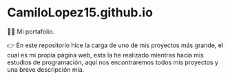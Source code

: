 # CamiloLopez15.github.io
💼💼 Mi portafolio.

👉 En este repositorio hice la carga de uno de mis proyectos más grande, el cual es mi propia página web, esta la he realizado mientras hacía mis estudios de programación, aquí nos encontraremos todos mis proyectos y una breve descripción mía.
